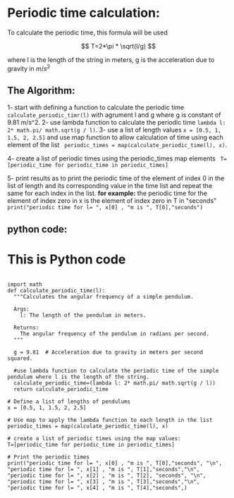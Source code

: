 # Periodic time calculation:
To calculate the periodic time, this formula will be used

$$
T=2*\pi * \sqrt(l/g)
$$

where l is the length of the string in meters, g is the acceleration due to gravity in $m/s^2$
## The Algorithm:
1- start with defining a function to calculate the periodic time ``` calculate_periodic_timr(l) ```  with agrument l and g where g is constant of 9.81 m/s^2.
2- use lambda function to calculate the periodic time ``` lambda l: 2* math.pi/ math.sqrt(g / l) ```. 
3- use a list of length values ``` x = [0.5, 1, 1.5, 2, 2.5] ```  and use map function to allow calculation of time using each element of the list ```  periodic_times = map(calculate_periodic_time(l), x) ```.

4- create a list of periodic times using the periodic_times map elements ```  T=[periodic_time for periodic_time in periodic_times] ```

5- print results as to print the periodic time of the element of index 0 in the list of length and its corresponding value in the time list and repeat the same for each index in the list. 
**for example:** the periodic time for the element of index zero in x is the element of index zero in T in "seconds" ``` print("periodic time for l= ", x[0] , "m is ", T[0],"seconds") ```

## python code:

# This is Python code

```

import math
def calculate_periodic_time(l):
  """Calculates the angular frequency of a simple pendulum.

  Args:
    l: The length of the pendulum in meters.

  Returns:
    The angular frequency of the pendulum in radians per second.
  """

  g = 9.81  # Acceleration due to gravity in meters per second squared.

  #use lambda function to calculate the periodic time of the simple pendulum where l is the length of the string.
  calculate_periodic_time=(lambda l: 2* math.pi/ math.sqrt(g / l))
  return calculate_periodic_time

# Define a list of lengths of pendulums
x = [0.5, 1, 1.5, 2, 2.5]

# Use map to apply the lambda function to each length in the list
periodic_times = map(calculate_periodic_time(l), x)

# create a list of periodic times using the map values:
T=[periodic_time for periodic_time in periodic_times]

# Print the periodic times
print("periodic time for l= ", x[0] , "m is ", T[0],"seconds", "\n", "periodic time for l= ", x[1] , "m is ", T[1],"seconds","\n", "periodic time for l= ", x[2] , "m is ", T[2], "seconds", "\n", "periodic time for l= ", x[3] , "m is ", T[3],"seconds","\n", "periodic time for l= ", x[4] , "m is ", T[4],"seconds",)
```
